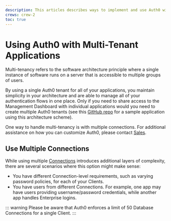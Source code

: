 ```yaml
---
description: This articles describes ways to implement and use Auth0 with multi-tenancy.
crews: crew-2
toc: true
---
```


# Using Auth0 with Multi-Tenant Applications

Multi-tenancy refers to the software architecture principle where a single instance of software runs on a server that is accessible to multiple groups of users.

By using a single Auth0 tenant for all of your applications, you maintain simplicity in your architecture and are able to manage all of your authentication flows in one place. Only if you need to share access to the Management Dashboard with individual applications would you need to create multiple Auth0 tenants (see this [GitHub repo](https://github.com/auth0/auth0-multitenant-spa-api-sample) for a sample application using this architecture scheme).

One way to handle multi-tenancy is with multiple connections. For additional assistance on how you can customize Auth0, please contact [Sales](https://auth0.com/?contact=true).

## Use Multiple Connections

While using multiple [Connections](/identityproviders) introduces additional layers of complexity, there are several scenarios where this option might make sense:

* You have different Connection-level requirements, such as varying password policies, for each of your Clients.
* You have users from different Connections. For example, one app may have users providing username/password credentials, while another app handles Enterprise logins.

::: warning
Please be aware that Auth0 enforces a limit of 50 Database Connections for a single Client.
:::
